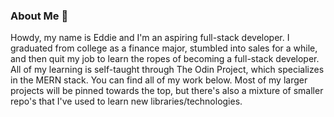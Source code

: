 ### About Me 🧠
Howdy, my name is Eddie and I'm an aspiring full-stack developer. I graduated from college as a finance major, stumbled into sales for a while, and then quit my job to learn the ropes of becoming a full-stack developer. All of my learning is self-taught through The Odin Project, which specializes in the MERN stack. You can find all of my work below. Most of my larger projects will be pinned towards the top, but there's also a mixture of smaller repo's that I've used to learn new libraries/technologies.
